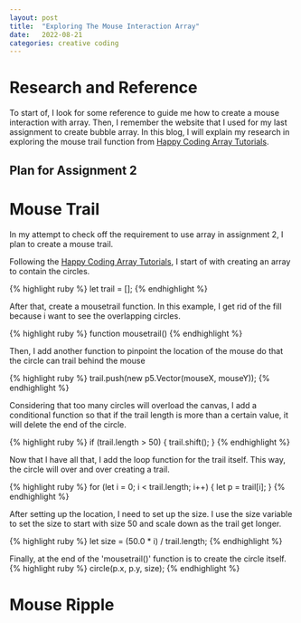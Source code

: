```yaml
---
layout: post
title:  "Exploring The Mouse Interaction Array"
date:   2022-08-21
categories: creative coding
---
```


# Research and Reference
To start of, I look for some reference to guide me how to create a mouse interaction with array. Then, I remember the website that I used for my last assignment to create bubble array. In this blog, I will explain my research in exploring the mouse trail function from [Happy Coding Array Tutorials][happycoding-array]. 

## Plan for Assignment 2

# Mouse Trail
In my attempt to check off the requirement to use array in assignment 2, I plan to create a mouse trail.

Following the [Happy Coding Array Tutorials][happycoding-array], I start of with creating an array to contain the circles. 

{% highlight ruby %}
let trail = [];
{% endhighlight %}

After that, create a mousetrail function. In this example, I get rid of the fill because i want to see the overlapping circles. 

{% highlight ruby %}
function mousetrail() 
{% endhighlight %}

Then, I add another function to pinpoint the location of the mouse do that the circle can trail behind the mouse

{% highlight ruby %}
  trail.push(new p5.Vector(mouseX, mouseY));
{% endhighlight %}

Considering that too many circles will overload the canvas, I add a conditional function so that if the trail length is more than a certain value, it will delete the end of the circle.

{% highlight ruby %}
  if (trail.length > 50) {
    trail.shift();
  }
{% endhighlight %}

Now that I have all that, I add the loop function for the trail itself. This way, the circle will over and over creating a trail.

{% highlight ruby %}
  for (let i = 0; i < trail.length; i++) {
    let p = trail[i];
  }
{% endhighlight %}

After setting up the location, I need to set up the size. I use the size variable to set the size to start with size 50 and scale down as the trail get longer. 

{% highlight ruby %}
  let size = (50.0 * i) / trail.length;
{% endhighlight %}

Finally, at the end of the 'mousetrail()' function is to create the circle itself.
{% highlight ruby %}
 circle(p.x, p.y, size);
{% endhighlight %}

# Mouse Ripple


[happycoding-array]: https://happycoding.io/tutorials/p5js/array-functions 